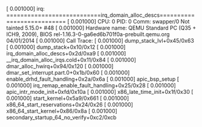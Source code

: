 [    0.001000] irq: ===========================irq_domain_alloc_descs===========================
[    0.001000] CPU: 0 PID: 0 Comm: swapper/0 Not tainted 5.15.0+ #48
[    0.001000] Hardware name: QEMU Standard PC (Q35 + ICH9, 2009), BIOS rel-1.16.3-0-ga6ed6b701f0a-prebuilt.qemu.org 04/01/2014
[    0.001000] Call Trace:
[    0.001000]  dump_stack_lvl+0x45/0x63
[    0.001000]  dump_stack+0x10/0x12
[    0.001000]  irq_domain_alloc_descs+0x2d/0xa9
[    0.001000]  __irq_domain_alloc_irqs.cold+0x11/0x84
[    0.001000]  dmar_alloc_hwirq+0x94/0x120
[    0.001000]  dmar_set_interrupt.part.0+0x1b/0x60
[    0.001000]  enable_drhd_fault_handling+0x2a/0x6a
[    0.001000]  apic_bsp_setup
[    0.001000]  irq_remap_enable_fault_handling+0x25/0x28
[    0.001000]  apic_intr_mode_init+0xfd/0x10a
[    0.001000]  x86_late_time_init+0x1f/0x30
[    0.001000]  start_kernel+0x5a9/0x661
[    0.001000]  x86_64_start_reservations+0x24/0x26
[    0.001000]  x86_64_start_kernel+0x86/0x8a
[    0.001000]  secondary_startup_64_no_verify+0xc2/0xcb
